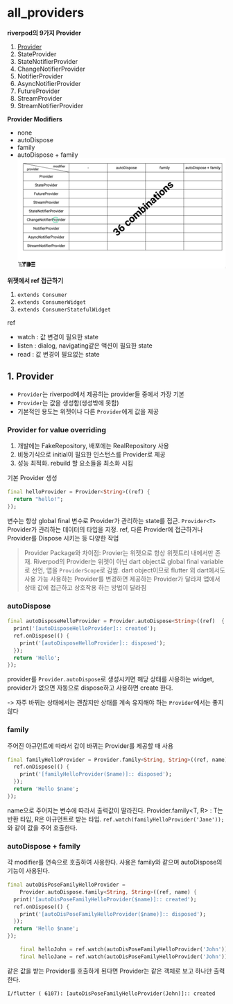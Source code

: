 # all_providers

**riverpod의 9가지 Provider**
1. [Provider](#provider)
2. StateProvider
3. StateNotifierProvider
4. ChangeNotifierProvider
5. NotifierProvider
6. AsyncNotifierProvider
7. FutureProvider
8. StreamProvider
9. StreamNotifierProvider

**Provider Modifiers**
- none
- autoDispose
- family 
- autoDispose + family
![](../../imgs/provider_modifiers.png)

**위젯에서 ref 접근하기**
1. `extends Consumer`
2. `extends ConsumerWidget`
3. `extends ConsumerStatefulWidget`

ref
- watch : 값 변경이 필요한 state 
- listen : dialog, navigating같은 액션이 필요한 state
- read : 값 변경이 필요없는 state

## <a id="provider"/> 1. Provider
- `Provider`는 riverpod에서 제공히는 provider들 중에서 가장 기본 
- `Provider`는 값을 생성함(생성밖에 못함)
- 기본적인 용도는 위젯이나 다른 `Provider`에게 값을 제공

### Provider for value overriding 
1. 개발에는 FakeRepository, 배포에는 RealRepository 사용
2. 비동기식으로 initial이 필요한 인스턴스를 Provider로 제공
3. 성능 최적화. rebuild 할 요소들을 최소화 시킴

기본 Provider 생성
```dart
final helloProvider = Provider<String>((ref) {
  return "hello!";
});
```
변수는 항상 global final 변수로 Provider가 관리하는 state를 접근.
`Provider<T>` Provider가 관리하는 데이터의 타입을 지정.
ref, 다른 Provider에 접근하거나 Provider를 Dispose 시키는 등 다양한 작업
> Provider Package와 차이점: Provier는 위젯으로 항상 위젯트리 내에서만 존재. Riverpod의 Provider는 위젯이 아닌 dart object로 global final variable로 선언, 앱을 `ProviderScope`로 감쌈. dart object이므로 flutter 외 dart에서도 사용 가능
> 사용하는 Provider를 변경하면 제공하는 Provider가 달라져 앱에서 상태 값에 접근하고 상호작용 하는 방법이 달라짐

### autoDispose
```dart
final autoDisposeHelloProvider = Provider.autoDispose<String>((ref)  {
  print('[autoDisposeHelloProvider]:: created');
  ref.onDispose(() {
    print('[autoDisposeHelloProvider]:: disposed');
  });
  return 'Hello';
});
```
provider를 `Provider.autoDispose`로 생성시키면 해당 상태를 사용하는 widget, provider가 없으면 자동으로 dispose하고 사용하면 create 한다.

-> 자주 바뀌는 상태에서는 괜찮지만 상태를 계속 유지해야 하는 `Provider`에서는 좋지 않다

### family
주어진 아규먼트에 따라서 갑이 바뀌는 Provider를 제공할 때 사용
```dart
final familyHelloProvider = Provider.family<String, String>((ref, name) {
  ref.onDispose(() {
    print('[familyHelloProvider($name)]:: disposed');
  });
  return 'Hello $name';
});
```
name으로 주어지는 변수에 따라서 출력값이 딸라진다.
Provider.family<T, R> : T는 반환 타입, R은 아규먼트로 받는 타입.
`ref.watch(familyHelloProvider('Jane'));`와 같이 값을 주어 호출한다.

### autoDispose + family
각 modifier를 연속으로 호출하여 사용한다.
사용은 family와 같으며 autoDispose의 기능이 사용된다.
```dart
final autoDisPoseFamilyHelloProvider =
    Provider.autoDispose.family<String, String>((ref, name) {
  print('[autoDisPoseFamilyHelloProvider($name)]:: created');
  ref.onDispose(() {
    print('[autoDisPoseFamilyHelloProvider($name)]:: disposed');
  });
  return 'Hello $name';
});
```

```dart
    final helloJohn = ref.watch(autoDisPoseFamilyHelloProvider('John'));
    final helloJane = ref.watch(autoDisPoseFamilyHelloProvider('John'));
```
같은 값을 받는 Provider를 호출하게 된다면 Provider는 같은 객체로 보고 하나만 출력한다.
```text
I/flutter ( 6107): [autoDisPoseFamilyHelloProvider(John)]:: created
```